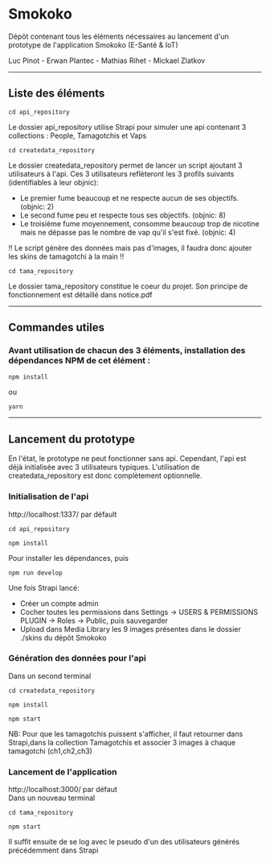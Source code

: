 # Smokoko

Dépôt contenant tous les éléments nécessaires au lancement d'un prototype de l'application Smokoko (E-Santé & IoT)

Luc Pinot - Erwan Plantec - Mathias Rihet - Mickael Zlatkov

---
## Liste des éléments

```
cd api_repository
```
Le dossier api_repository utilise Strapi pour simuler une api contenant 3 collections : People, Tamagotchis et Vaps


```
cd createdata_repository
```
Le dossier createdata_repository permet de lancer un script ajoutant 3 utilisateurs à l'api. 
Ces 3 utilisateurs reflèteront les 3 profils suivants (identifiables à leur objnic):
- Le premier fume beaucoup et ne respecte aucun de ses objectifs. (objnic: 2)
- Le second fume peu et respecte tous ses objectifs. (objnic: 8)
- Le troisième fume moyennement, consomme beaucoup trop de nicotine mais ne dépasse pas le nombre de vap qu'il s'est fixé. (objnic: 4)

:bangbang: Le script génère des données mais pas d'images, il faudra donc ajouter les skins de tamagotchi à la main :bangbang:



```
cd tama_repository
```
Le dossier tama_repository constitue le coeur du projet. Son principe de fonctionnement est détaillé dans notice.pdf

---

## Commandes utiles

### Avant utilisation de chacun des 3 éléments, installation des dépendances NPM de cet élément : 

```
npm install
```

ou 

```
yarn
```
---
## Lancement du prototype

En l'état, le prototype ne peut fonctionner sans api. Cependant, l'api est déjà initialisée avec 3 utilisateurs typiques. L'utilisation de createdata_repository est donc complètement optionnelle.

### Initialisation de l'api 
http://localhost:1337/ par défault

```
cd api_repository
```
```
npm install
```
Pour installer les dépendances, puis
```
npm run develop
```
Une fois Strapi lancé:
- Créer un compte admin
- Cocher toutes les permissions dans Settings -> USERS & PERMISSIONS PLUGIN -> Roles -> Public, puis sauvegarder
- Upload dans Media Library les 9 images présentes dans le dossier ./skins du dépôt Smokoko

### Génération des données pour l'api 
Dans un second terminal
```
cd createdata_repository
```
```
npm install
```
```
npm start
```

NB: Pour que les tamagotchis puissent s'afficher, il faut retourner dans Strapi,dans la collection Tamagotchis et associer 3 images à chaque tamagotchi (ch1,ch2,ch3)

### Lancement de l'application
http://localhost:3000/ par défaut  
Dans un nouveau terminal
```
cd tama_repository
```
```
npm start
```

Il suffit ensuite de se log avec le pseudo d'un des utilisateurs générés précédemment dans Strapi
